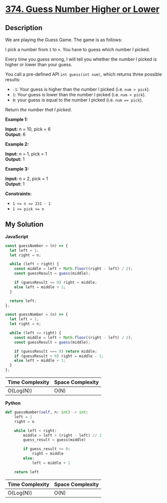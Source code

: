 # [374. Guess Number Higher or Lower](https://leetcode.com/problems/guess-number-higher-or-lower)

## Description

We are playing the Guess Game. The game is as follows:

I pick a number from `1` to `n`. You have to guess which number I picked.

Every time you guess wrong, I will tell you whether the number I picked is higher or lower than your guess.

You call a pre-defined API `int guess(int num)`, which returns three possible results:

- `-1`: Your guess is higher than the number I picked (i.e. `num > pick`).
- `1`: Your guess is lower than the number I picked (i.e. `num < pick`).
- `0`: your guess is equal to the number I picked (i.e. `num == pick`).

Return _the number that I picked_.

**Example 1:**

**Input:** n = 10, pick = 6  
**Output:** 6

**Example 2:**

**Input:** n = 1, pick = 1  
**Output:** 1

**Example 3:**

**Input:** n = 2, pick = 1  
**Output:** 1

**Constraints:**

- `1 <= n <= 231 - 1`
- `1 <= pick <= n`

## My Solution

**JavaScript**

```js
const guessNumber = (n) => {
  let left = 1;
  let right = n;

  while (left < right) {
    const middle = left + Math.floor((right - left) / 2);
    const guessResult = guess(middle);

    if (guessResult <= 0) right = middle;
    else left = middle + 1;
  }

  return left;
};
```

```js
const guessNumber = (n) => {
  let left = 1;
  let right = n;

  while (left <= right) {
    const middle = left + Math.floor((right - left) / 2);
    const guessResult = guess(middle);

    if (guessResult === 0) return middle;
    if (guessResult < 0) right = middle - 1;
    else left = middle + 1;
  }
};
```

| Time Complexity | Space Complexity |
| --------------- | ---------------- |
| O(Log(N))       | O(N)             |

**Python**

```python
def guessNumber(self, n: int) -> int:
    left = 1
    right = n

    while left < right:
        middle = left + (right - left) // 2
        guess_result = guess(middle)

        if guess_result <= 0:
            right = middle
        else:
            left = middle + 1

    return left
```

| Time Complexity | Space Complexity |
| --------------- | ---------------- |
| O(Log(N))       | O(N)             |
